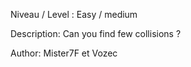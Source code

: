Niveau / Level : Easy / medium

Description: Can you find few collisions ?

Author: Mister7F et Vozec
